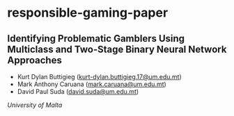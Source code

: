# responsible-gaming-paper

## **Identifying Problematic Gamblers Using Multiclass and Two-Stage Binary Neural Network Approaches**

- Kurt Dylan Buttigieg (kurt-dylan.buttigieg.17@um.edu.mt)
- Mark Anthony Caruana (mark.caruana@um.edu.mt)
- David Paul Suda (david.suda@um.edu.mt)

*University of Malta*
